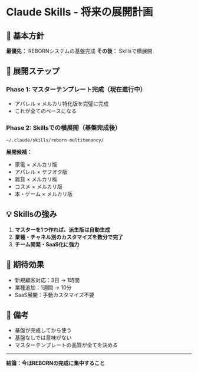 # Claude Skills - 将来の展開計画

## 📌 基本方針

**最優先：** REBORNシステムの基盤完成
**その後：** Skillsで横展開

## 🎯 展開ステップ

### Phase 1: マスターテンプレート完成（現在進行中）
- アパレル × メルカリ特化版を完璧に完成
- これが全てのベースになる

### Phase 2: Skillsでの横展開（基盤完成後）
```
~/.claude/skills/reborn-multitenancy/
```

**展開候補：**
- 家電 × メルカリ版
- アパレル × ヤフオク版
- 雑貨 × メルカリ版
- コスメ × メルカリ版
- 本・ゲーム × メルカリ版

## 💡 Skillsの強み

1. **マスターを1つ作れば、派生版は自動生成**
2. **業種・チャネル別のカスタマイズを数分で完了**
3. **チーム開発・SaaS化に強力**

## 🚀 期待効果

- 新規顧客対応：3日 → 1時間
- 業種追加：1週間 → 10分
- SaaS展開：手動カスタマイズ不要

## 📝 備考

- 基盤が完成してから使う
- 基盤なしでは意味がない
- マスターテンプレートの品質が全てを決める

---

**結論：今はREBORNの完成に集中すること**
